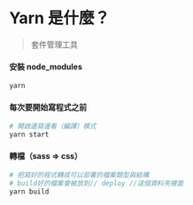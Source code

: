 # Yarn 是什麼？
> 套件管理工具


#### 安裝 node_modules
```bash
yarn
```

#### 每次要開始寫程式之前
```bash
# 開啟邊寫邊看（編譯）模式
yarn start
```

#### 轉檔（sass => css）
```bash
# 把寫好的程式轉成可以部署的檔案類型與結構
# build好的檔案會被放到// deploy //這個資料夾裡面
yarn build
```